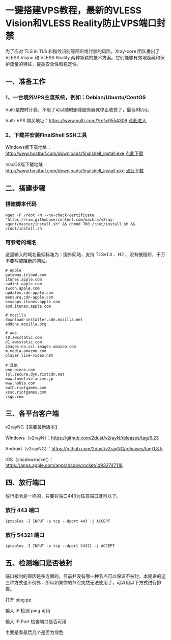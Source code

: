 # 一键搭建VPS教程，最新的VLESS Vision和VLESS Reality防止VPS端口封禁


为了应对 TLS in TLS 和指纹识别等阻断或封禁的风险，Xray-core 团队推出了 VLESS Vision 和 VLESS Reality 两种新颖的技术方案。它们能够有效地隐藏和保护流量的特征，提高安全性和稳定性。

 ## 一、准备工作

  ### 1、一台境外VPS主流系统，例如：Debian/Ubuntu/CentOS
Vultr是按时计费，不用了可以随时删除服务器就停止收费了，最低6$/月。

Vultr VPS 购买地址：https://www.vultr.com/?ref=9554306  [点此进入](https://www.vultr.com/?ref=9554306)  

### 2、下载并安装FinalShell SSH工具

Windows版下载地址：http://www.hostbuf.com/downloads/finalshell_install.exe  [点此下载](http://www.hostbuf.com/downloads/finalshell_install.exe)

macOS版下载地址：http://www.hostbuf.com/downloads/finalshell_install.pkg  [点此下载](http://www.hostbuf.com/downloads/finalshell_install.pkg)

## 二、搭建步骤

### 搭建脚本代码

    wget -P /root -N --no-check-certificate "https://raw.githubusercontent.com/mack-a/v2ray-agent/master/install.sh" && chmod 700 /root/install.sh && /root/install.sh


### 可参考的域名

这里输入的域名最低标准为：国外网站，支持 TLSv1.3 、H2 、没有被阻断，千万不要写被阻断的网站。

    # Apple
    gateway.icloud.com
    itunes.apple.com
    swdist.apple.com
    swcdn.apple.com
    updates.cdn-apple.com
    mensura.cdn-apple.com
    osxapps.itunes.apple.com
    aod.itunes.apple.com

    # mozilla
    download-installer.cdn.mozilla.net
    addons.mozilla.org

    # aws
    s0.awsstatic.com
    d1.awsstatic.com
    images-na.ssl-images-amazon.com
    m.media-amazon.com
    player.live-video.net

    # 其他
    one-piece.com
    lol.secure.dyn.riotcdn.net
    www.lovelive-anime.jp
    www.nokia.com
    auth.riotgames.com
    xsso.riotgames.com
    csgo.com


## 三、各平台客户端

v2rayNG【需要最新版本】

Windows（v2rayN）：https://github.com/2dust/v2rayN/releases/tag/6.23

Android（v2rayNG）：https://github.com/2dust/v2rayNG/releases/tag/1.8.5

IOS（shadowrocket）：https://apps.apple.com/app/shadowrocket/id932747118

## 四、放行端口
放行指令是一样的，只要将端口443为任意端口就可以了。

### 放行 443 端口

    iptables -I INPUT -p tcp --dport 443 -j ACCEPT

### 放行 54321 端口

    iptables -I INPUT -p tcp --dport 54321 -j ACCEPT


## 五、检测端口是否被封
端口被封的原因是多方面的，目前并没有哪一种节点可以保证不被封，本期讲的这三种方式也不例外，所以如果你的节点突然无法使用了，可以用以下方式进行排查。

打开 [ping.pe](https://ping.pe/)

输入 IP 检测 ping 可用

输入 IP:Port 检查端口是否可用

主要是看最后几个是否为绿色




  

